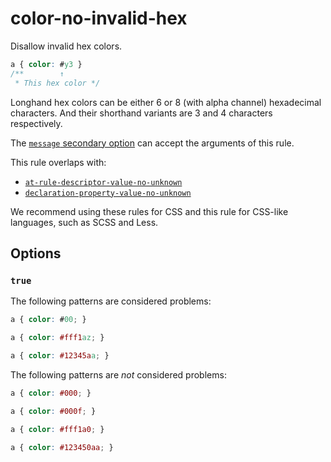 # color-no-invalid-hex

Disallow invalid hex colors.

<!-- prettier-ignore -->
```css
a { color: #y3 }
/**        ↑
 * This hex color */
```

Longhand hex colors can be either 6 or 8 (with alpha channel) hexadecimal characters. And their shorthand variants are 3 and 4 characters respectively.

The [`message` secondary option](../../../docs/user-guide/configure.md#message) can accept the arguments of this rule.

This rule overlaps with:

- [`at-rule-descriptor-value-no-unknown`](../at-rule-descriptor-value-no-unknown/README.md)
- [`declaration-property-value-no-unknown`](../declaration-property-value-no-unknown/README.md)

We recommend using these rules for CSS and this rule for CSS-like languages, such as SCSS and Less.

## Options

### `true`

The following patterns are considered problems:

<!-- prettier-ignore -->
```css
a { color: #00; }
```

<!-- prettier-ignore -->
```css
a { color: #fff1az; }
```

<!-- prettier-ignore -->
```css
a { color: #12345aa; }
```

The following patterns are _not_ considered problems:

<!-- prettier-ignore -->
```css
a { color: #000; }
```

<!-- prettier-ignore -->
```css
a { color: #000f; }
```

<!-- prettier-ignore -->
```css
a { color: #fff1a0; }
```

<!-- prettier-ignore -->
```css
a { color: #123450aa; }
```
